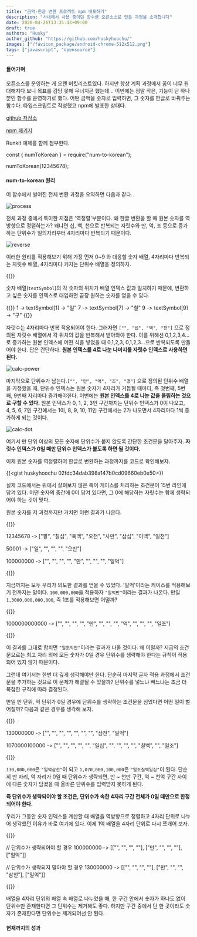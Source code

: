 ```yaml
---
title: "금액-한글 변환 프로젝트 npm 배포하기"
description: "사내에서 사용 중이던 함수를 오픈소스로 만든 과정을 소개합니다"
date: 2020-04-26T13:35:43+09:00
draft: true
authors: "Husky"
author_github: "https://github.com/huskyhoochu/"
images: ["/favicon_package/android-chrome-512x512.png"]
tags: ["javascript", "opensource"]
---
```


#### 들어가며

오픈소스를 운영하는 게 오랜 버킷리스트였다. 하지만 항상 계획 과정에서 꿈이 너무 원대해지다 보니 목표를 감당 못해 무너지곤 했는데... 이번에는 정말 작은, 기능이 단 하나뿐인 함수를 운영하기로 했다. 어떤 금액을 숫자로 입력하면, 그 숫자를 한글로 바꿔주는 함수다. 타입스크립트로 작성했고 npm에 발표한 상태다.

[github 저장소](https://github.com/huskyhoochu/num-to-korean)

[npm 패키지](https://www.npmjs.com/package/num-to-korean)

Runkit 예제를 함께 첨부한다.

<script src="https://embed.runkit.com" data-element-id="my-element"></script>
<div id="my-element">
const { numToKorean } = require(&quot;num-to-korean&quot;);

numToKorean(12345678);
</div>

#### num-to-korean 원리

이 함수에서 벌어진 전체 변환 과정을 요약하면 다음과 같다.

![process](/num-to-korean/process.png)

전체 과정 중에서 특이한 지점은 '역정렬'부분이다. 왜 한글 변환을 할 때 원본 숫자를 역방향으로 정렬하는가? 왜냐면 십, 백, 천으로 반복되는 자릿수와 만, 억, 조 등으로 증가하는 단위수가 일의자리부터 4자리마다 반복되기 때문이다.

![reverse](/num-to-korean/reverse.png)


이러한 원리를 적용해보기 위해 가장 먼저 0~9 와 대응할 숫자 배열, 4자리마다 반복되는 자릿수 배열, 4자리마다 커지는 단위수 배열을 정의하자.

{{<gist huskyhoochu d52ce0d37ba499c48d6570dfa6c6adce>}}

숫자 배열(`textSymbol`)의 각 숫자의 위치가 배열 인덱스 값과 일치하기 때문에, 변환하고 싶은 숫자를 인덱스로 대입하면 곧장 원하는 숫자를 얻을 수 있다.

{{<highlight javascript>}}
1 -> textSymbol[1] -> "일"
7 -> textSymbol[7] -> "칠"
9 -> textSymbol[9] -> "구"
{{</highlight>}}

자릿수는 4자리마다 반복 적용되어야 한다. 그러자면 `["", "십", "백", "천"]` 으로 정의된 자릿수 배열에서 각 위치의 값을 반복해서 받아와야 한다. 이를 위해선 0,1,2,3,4...로 증가하는 원본 인덱스에 어떤 식을 넣었을 때 0,1,2,3, 0,1,2,3...으로 반복되도록 만들어야 한다. 답은 간단하다. **원본 인덱스를 4로 나눈 나머지를 자릿수 인덱스로 사용하면 된다.**

![calc-power](/num-to-korean/calc-power.png)

마지막으로 단위수가 남는다.`["", "만", "억", "조", "경"]` 으로 정의된 단위수 배열을 가정했을 때, 단위수 인덱스는 원본 숫자가 4자리가 거듭될 때마다, 즉 첫번째, 5번째, 9번째 자리마다 증가해야한다. 이번에는 **원본 인덱스를 4로 나눈 값을 올림하는 것으로 구할 수 있다.** 원본 인덱스가 0, 1, 2, 3인 구간까지는 단위수 인덱스가 0이 나오고, 4, 5, 6, 7인 구간에서는 1이, 8, 9, 10, 11인 구간에서는 2가 나오면서 4자리마다 1씩 증가하게 되는 것이다.

![calc-dot](/num-to-korean/calc-dot.png)

여기서 만 단위 이상의 모든 숫자에 단위수가 붙지 않도록 간단한 조건문을 달아주자. **자릿수 인덱스가 0일 때만 단위수 인덱스가 붙도록 하면 될 것이다.**

이제 원본 숫자를 역정렬하여 한글로 변환하는 과정까지를 코드로 확인해보자.

{{<gist huskyhoochu 02fdc34dab398a147b0cd09660eb0e50>}}

실제 코드에서는 위에서 살펴보지 않은 특이 케이스를 처리하는 조건문이 15번 라인에 담겨 있다. 어떤 숫자의 중간에 0이 담겨 있다면, 그 0에 해당하는 자릿수는 함께 생략되어야 하는 것이 맞다.

원본 숫자를 저 과정까지만 거치면 이런 결과가 나온다.

{{<highlight javascript>}}

12345678 -> ["팔", "칠십", "육백", "오천", "사만", "삼십", "이백", "일천"]

50001 -> ["일", "", "", "", "오만"]

100000000 -> ["", "", "", "", "만", "", "", "", "일억"]

{{</highlight>}}

지금까지는 모두 우리가 의도한 결과를 얻을 수 있었다. '일억'이라는 케이스를 적용해보기 전까지는 말이다. `100,000,000`을 적용하자 `"일억만"`이라는 결과가 나온다. 만일 `1,3000,000,000,000`, 즉 1조를 적용해보면 어떨까?

{{<highlight javascript>}}

1000000000000 -> ["", "", "", "", "만", "", "", "", "억", "", "", "", "일조"]

{{</highlight>}}

이 결과를 그대로 합치면 `"일조억만"`이라는 결과가 나올 것이다. 왜 이럴까? 지금의 조건문으로는 최고 자리 외에 모든 숫자가 0일 경우 단위수를 생략해야 한다는 규칙이 적용되어 있지 않기 때문이다.

그런데 여기서는 한번 더 깊게 생각해야만 한다. 단순히 마지막 글자 젹용 과정에서 조건문을 추가하는 것으로 이 문제가 해결될 수 있을까? 단위수를 넣느냐 빼느냐는 조금 더 복잡한 규칙에 따라 결정된다. 

만일 만 단위, 억 단위가 0일 경우에 단위수를 생략하는 조건문을 심었다면 어떤 일이 벌어질까? 다음과 같은 경우를 생각해 보자.

{{<highlight javascript>}}

130000000 -> ["", "", "", "", "", "", "", "삼천", "일억"]

1070000100000 -> ["", "", "", "", "", "일십", "", "", "", "", "칠백", "", "일조"]

{{</highlight>}}

`130,000,000`은 `"일억삼천"`이 되고 `1,070,000,100,000`은 `"일조칠백일십"`이 된다. 단순히 만 자리, 억 자리가 0일 때 단위수가 생략되면, 만 ~ 천만 구간, 억 ~ 천억 구간 사이에 다른 숫자가 담겼을 때 올바른 단위수를 입력받지 못하게 된다.

**즉 단위수가 생략되어야 할 조건은, 단위수가 속한 4자리 구간 전체가 0일 때만으로 한정되어야 한다.**

우리가 그동안 숫자 인덱스를 계산할 때 배열을 역방향으로 정렬하고 4자리 단위로 나누어 생각했던 이유가 바로 여기에 있다. 이제 1억 배열을 4자리 단위로 다시 쪼개어 보자.

{{<highlight javascript>}}

// 단위수가 생략되어야 할 경우
100000000 -> [["", "", "", ""], ["만", "", "", ""], ["일억"]]

// 단위수가 생략되지 말아야 할 경우
130000000 -> [["", "", "", ""], ["만", "", "", "삼천"], ["일억"]]

{{</highlight>}}

배열을 4자리 단위의 배열 속 배열로 나누었을 때, 한 구간 안에서 숫자가 하나도 없이 단위수만 존재한다면 그 단위수는 제거해도 좋다. 하지만 구간 중에서 단 한 곳이라도 숫자가 존재한다면 단위수는 제거되어선 안 된다.



#### 현재까지의 성과
